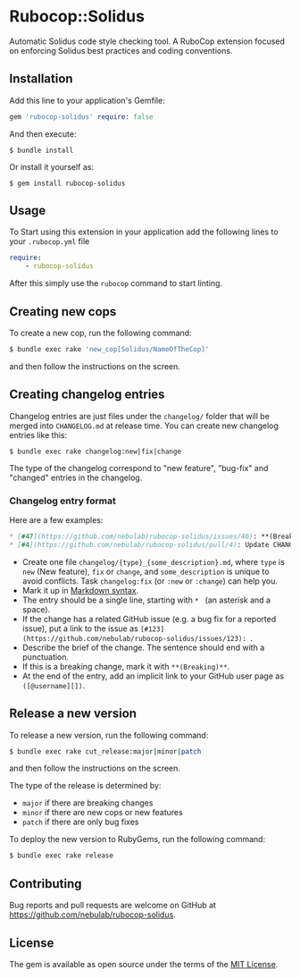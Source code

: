 # Rubocop::Solidus

Automatic Solidus code style checking tool.
A RuboCop extension focused on enforcing Solidus best practices and coding conventions.

## Installation

Add this line to your application's Gemfile:

```ruby
gem 'rubocop-solidus' require: false
```

And then execute:

    $ bundle install

Or install it yourself as:

    $ gem install rubocop-solidus

## Usage

To Start using this extension in your application add the following lines to your `.rubocop.yml` file

```yaml
require:
    - rubocop-solidus
```

After this simply use the `rubocop` command to start linting.

## Creating new cops

To create a new cop, run the following command:

```bash
$ bundle exec rake 'new_cop[Solidus/NameOfTheCop]'
```

and then follow the instructions on the screen.

## Creating changelog entries

Changelog entries are just files under the `changelog/` folder that will be merged
into `CHANGELOG.md` at release time. You can create new changelog entries like this:

```console
$ bundle exec rake changelog:new|fix|change
```

The type of the changelog correspond to "new feature", "bug-fix" and "changed" entries in the changelog.

### Changelog entry format

Here are a few examples:

```markdown
* [#47](https://github.com/nebulab/rubocop-solidus/issues/46): **(Breaking)** Remove support for old Ruby versions. ([@MassimilianoLattanzio][])
* [#4](https://github.com/nebulab/rubocop-solidus/pull/4): Update CHANGELOG. ([@piyushswain][])
```

* Create one file `changelog/{type}_{some_description}.md`, where `type` is `new` (New feature), `fix` or `change`, and `some_description` is unique to avoid conflicts. Task `changelog:fix` (or `:new` or `:change`) can help you.
* Mark it up in [Markdown syntax][1].
* The entry should be a single line, starting with `* ` (an asterisk and a space).
* If the change has a related GitHub issue (e.g. a bug fix for a reported issue), put a link to the issue as `[#123](https://github.com/nebulab/rubocop-solidus/issues/123): `.
* Describe the brief of the change. The sentence should end with a punctuation.
* If this is a breaking change, mark it with `**(Breaking)**`.
* At the end of the entry, add an implicit link to your GitHub user page as `([@username][])`.

## Release a new version

To release a new version, run the following command:

```bash
$ bundle exec rake cut_release:major|minor|patch
```

and then follow the instructions on the screen.

The type of the release is determined by:
- `major` if there are breaking changes
- `minor` if there are new cops or new features
- `patch` if there are only bug fixes

To deploy the new version to RubyGems, run the following command:

```bash
$ bundle exec rake release
```

## Contributing

Bug reports and pull requests are welcome on GitHub at https://github.com/nebulab/rubocop-solidus.

## License

The gem is available as open source under the terms of the [MIT License](https://opensource.org/licenses/MIT).

[1]: https://www.markdownguide.org/basic-syntax/
